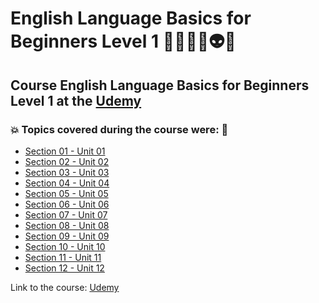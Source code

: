 # English Language Basics for Beginners Level 1 👩🏻‍💻🤯👽🤖
## Course English Language Basics for Beginners Level 1 at the [Udemy](https://www.udemy.com/course/english-language-basics-for-beginners/)
### 💥 Topics covered during the course were: 🚀
- [Section 01 - Unit 01](https://github.com/romulovieira777/English_Language_Basics_For_Beginners_Level_1/tree/main/Section_01_Unit_01)
- [Section 02 - Unit 02](https://github.com/romulovieira777/English_Language_Basics_For_Beginners_Level_1/tree/main/Section_02_Unit_02)
- [Section 03 - Unit 03](https://github.com/romulovieira777/English_Language_Basics_For_Beginners_Level_1/tree/main/Section_03_Unit_03)
- [Section 04 - Unit 04](https://github.com/romulovieira777/English_Language_Basics_For_Beginners_Level_1/tree/main/Section_04_Unit_04)
- [Section 05 - Unit 05](https://github.com/romulovieira777/English_Language_Basics_For_Beginners_Level_1/tree/main/Section_05_Unit_05)
- [Section 06 - Unit 06](https://github.com/romulovieira777/English_Language_Basics_For_Beginners_Level_1/tree/main/Section_06_Unit_06)
- [Section 07 - Unit 07](https://github.com/romulovieira777/English_Language_Basics_For_Beginners_Level_1/tree/main/Section_07_Unit_07)
- [Section 08 - Unit 08](https://github.com/romulovieira777/English_Language_Basics_For_Beginners_Level_1/tree/main/Section_08_Unit_08)
- [Section 09 - Unit 09](https://github.com/romulovieira777/English_Language_Basics_For_Beginners_Level_1/tree/main/Section_09_Unit_09)
- [Section 10 - Unit 10]()
- [Section 11 - Unit 11]()
- [Section 12 - Unit 12]()

Link to the course: [Udemy](https://www.udemy.com/course/english-language-basics-for-beginners/)
